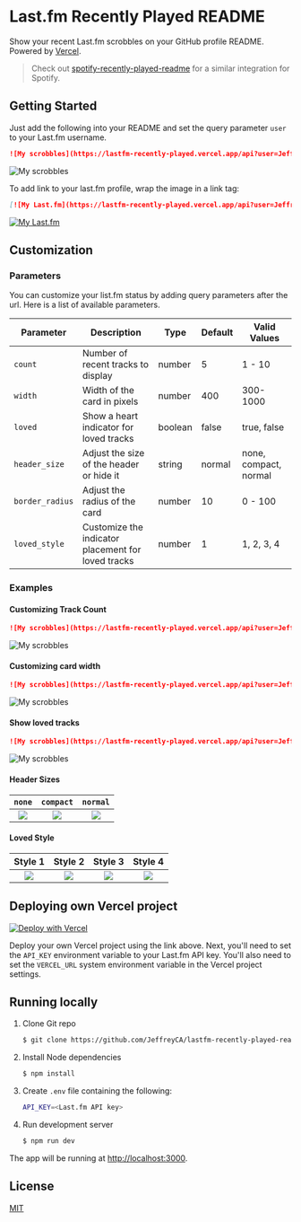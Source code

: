 # Last.fm Recently Played README
Show your recent Last.fm scrobbles on your GitHub profile README. Powered by [Vercel](https://vercel.com).

> Check out [spotify-recently-played-readme](https://github.com/JeffreyCA/spotify-recently-played-readme) for a similar integration for Spotify.

## Getting Started
Just add the following into your README and set the query parameter `user` to your Last.fm username.

```md
![My scrobbles](https://lastfm-recently-played.vercel.app/api?user=JeffreyCA01)
```

![My scrobbles](https://lastfm-recently-played.vercel.app/api?user=JeffreyCA01)

To add link to your last.fm profile, wrap the image in a link tag:

```md
[![My Last.fm](https://lastfm-recently-played.vercel.app/api?user=JeffreyCA01)](https://www.last.fm/user/JeffreyCA01)
```

[![My Last.fm](https://lastfm-recently-played.vercel.app/api?user=JeffreyCA01)](https://www.last.fm/user/JeffreyCA01)


## Customization

### Parameters

You can customize your list.fm status by adding query parameters after the url. Here is a list of available parameters.

| Parameter | Description | Type | Default | Valid Values |
| --- | --- | --- | --- | --- |
| `count` | Number of recent tracks to display | number | 5 | 1 - 10 |
| `width` | Width of the card in pixels | number | 400 | 300-1000 |
| `loved` | Show a heart indicator for loved tracks | boolean | false | true, false |
| `header_size` | Adjust the size of the header or hide it | string | normal | none, compact, normal |
| `border_radius` | Adjust the radius of the card | number | 10 | 0 - 100 |
| `loved_style` | Customize the indicator placement for loved tracks | number | 1 | 1, 2, 3, 4 |

### Examples


#### Customizing Track Count

```md
![My scrobbles](https://lastfm-recently-played.vercel.app/api?user=JeffreyCA01&count=1)
```

![My scrobbles](https://lastfm-recently-played.vercel.app/api?user=JeffreyCA01&count=1)

#### Customizing card width

```md
![My scrobbles](https://lastfm-recently-played.vercel.app/api?user=JeffreyCA01&width=600)
```

![My scrobbles](https://lastfm-recently-played.vercel.app/api?user=JeffreyCA01&width=600)

#### Show loved tracks

```md
![My scrobbles](https://lastfm-recently-played.vercel.app/api?user=JeffreyCA01&loved=true)
```

![My scrobbles](https://lastfm-recently-played.vercel.app/api?user=JeffreyCA01&loved=true)

#### Header Sizes

| `none` | `compact` | `normal` |
| :----:    |    :----:   |  :----: |
| ![](https://lastfm-recently-played.vercel.app/api?user=JeffreyCA01&width=300&count=2&header_size=none) | ![](https://lastfm-recently-played.vercel.app/api?user=JeffreyCA01&width=300&count=2&header_size=compact) | ![](https://lastfm-recently-played.vercel.app/api?user=JeffreyCA01&width=300&count=2&header_size=normal) |

#### Loved Style

| Style 1 | Style 2 | Style 3 | Style 4 |
| :----:    |    :----:   |  :----: | :----: |
| ![](https://lastfm-recently-played.vercel.app/api?user=JeffreyCA01&width=300&count=2&loved=true&loved_style=1) | ![](https://lastfm-recently-played.vercel.app/api?user=JeffreyCA01&width=300&count=2&loved=true&loved_style=2) | ![](https://lastfm-recently-played.vercel.app/api?user=JeffreyCA01&width=300&count=2&loved=true&loved_style=3) | ![](https://lastfm-recently-played.vercel.app/api?user=JeffreyCA01&width=300&count=2&loved=true&loved_style=4) |

## Deploying own Vercel project

[![Deploy with Vercel](https://vercel.com/button)](https://vercel.com/import/git?s=https%3A%2F%2Fgithub.com%2FJeffreyCA%2Flastfm-recently-played-readme&env=API_KEY,VERCEL_URL)

Deploy your own Vercel project using the link above. Next, you'll need to set the `API_KEY` environment variable to your Last.fm API key. You'll also need to set the `VERCEL_URL` system environment variable in the Vercel project settings.

## Running locally
1. Clone Git repo
    ```sh
    $ git clone https://github.com/JeffreyCA/lastfm-recently-played-readme.git
    ```
2. Install Node dependencies
    ```sh
    $ npm install
    ```
3. Create `.env` file containing the following:
    ```sh
    API_KEY=<Last.fm API key>
    ```
4. Run development server
    ```sh
    $ npm run dev
    ```

The app will be running at [http://localhost:3000](http://localhost:3000).

## License
[MIT](LICENSE)
